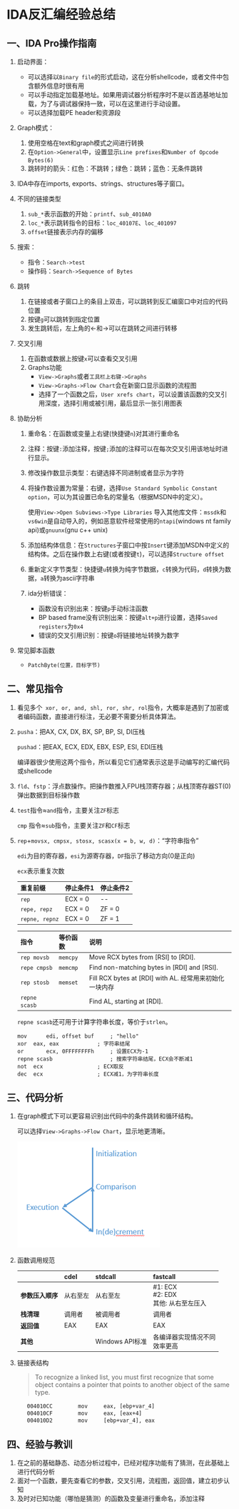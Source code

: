 # IDA反汇编经验总结

## 一、IDA Pro操作指南

1. 启动界面：

   - 可以选择以`Binary file`的形式启动，这在分析shellcode，或者文件中包含额外信息时很有用
   - 可以手动指定加载基地址。如果用调试器分析程序时不是以首选基地址加载，为了与调试器保持一致，可以在这里进行手动设置。
   - 可以选择加载PE header和资源段

2. Graph模式：

   1. 使用空格在text和graph模式之间进行转换
   2. 在`Option->General`中，设置显示`Line prefixes`和`Number of Opcode Bytes(6)`
   3. 跳转时的箭头：红色：不跳转；绿色：跳转；蓝色：无条件跳转

3. IDA中存在imports, exports、strings、structures等子窗口。

4. 不同的链接类型

   1. `sub_*`表示函数的开始：`printf`、`sub_4010A0`
   2. `loc_*`表示跳转指令的目标：`loc_40107E`、`loc_401097`
   3. `offset`链接表示内存的偏移

5. 搜索：

   - 指令：`Search->test`
   - 操作码：`Search->Sequence of Bytes`

6. 跳转

   1. 在链接或者子窗口上的条目上双击，可以跳转到反汇编窗口中对应的代码位置
   2. 按键`g`可以跳转到指定位置
   3. 发生跳转后，左上角的←和→可以在跳转之间进行转移

7. 交叉引用

   1. 在函数或数据上按键`x`可以查看交叉引用
   2. Graphs功能
      - `View->Graphs`或者`工具栏上右键->Graphs`
      - `View->Graphs->Flow Chart`会在新窗口显示函数的流程图
      - 选择了一个函数之后，`User xrefs chart`，可以设置该函数的交叉引用深度，选择引用或被引用，最后显示一张引用图表

8. 协助分析

   1. 重命名：在函数或变量上右键(快捷键`n`)对其进行重命名

   2. 注释：按键`:`添加注释，按键`;`添加的注释可以在每次交叉引用该地址时进行显示。

   3. 修改操作数显示类型：右键选择不同进制或者显示为字符

   4. 将操作数设置为常量：右键，选择`Use Standard Symbolic Constant option`，可以为其设置已命名的常量名（根据MSDN中的定义）。

      使用`View->Open Subviews->Type Libraries` 导入其他库文件：`mssdk`和`vs6win`是自动导入的，例如恶意软件经常使用的`ntapi`(windows nt family api)或`gnuunx`(gnu c++ unix)

   5. 添加结构体信息：在`Structures`子窗口中按`Insert`键添加MSDN中定义的结构体。之后在操作数上右键(或者按键`t`)，可以选择`Structure offset`

   6. 重新定义字节类型：快捷键`u`转换为纯字节数据，`c`转换为代码，`d`转换为数据，`a`转换为ascii字符串

   7. ida分析错误：

      - 函数没有识别出来：按键`p`手动标注函数
      - BP based frame没有识别出来：按键`alt+p`进行设置，选择`Saved registers`为`0x4`
      - 错误的交叉引用识别：按键`o`将链接地址转换为数字

9. 常见脚本函数

   - `PatchByte(位置，目标字节)`

## 二、常见指令

1. 看见多个` xor, or, and, shl, ror, shr, rol`指令，大概率是遇到了加密或者编码函数，直接进行标注，无必要不需要分析具体算法。

2. `pusha`：把AX, CX, DX, BX, SP, BP, SI, DI压栈

   `pushad`：把EAX, ECX, EDX, EBX, ESP, ESI, EDI压栈

   编译器很少使用这两个指令，所以看见它们通常表示这是手动编写的汇编代码或shellcode

3. `fld`、`fstp`：浮点数操作。把操作数推入FPU栈顶寄存器；从栈顶寄存器ST(0)弹出数据到目标操作数

4. `test`指令≈`and`指令，主要关注`ZF`标志

   `cmp`  指令≈`sub`指令，主要关注`ZF`和`CF`标志

5. `rep`+`movsx, cmpsx, stosx, scasx(x = b, w, d)`：“字符串指令”

   `edi`为目的寄存器，`esi`为源寄存器，`DF`指示了移动方向(0是正向)

   `ecx`表示重复次数

   | 重复前缀       | 停止条件1 | 停止条件2 |
   | -------------- | --------- | --------- |
   | `rep`          | ECX = 0   | --        |
   | `repe, repz`   | ECX = 0   | ZF = 0    |
   | `repne, repnz` | ECX = 0   | ZF = 1    |

   | 指令          | 等价函数 | 说明                                                    |
   | ------------- | -------- | ------------------------------------------------------- |
   | `rep movsb`   | `memcpy` | Move RCX bytes from [RSI] to [RDI].                     |
   | `repe cmpsb`  | `memcmp` | Find non-matching bytes in [RDI] and [RSI].             |
   | `rep stosb`   | `memset` | Fill RCX bytes at [RDI] with AL. 经常用来初始化一块内存 |
   | `repne scasb` |          | Find AL, starting at [RDI].                             |

   `repne scasb`还可用于计算字符串长度，等价于`strlen`。

   ```assembly
   mov		edi, offset buf		; "hello"
   xor 	eax, eax			; 字符串结尾
   or		ecx, 0FFFFFFFFh		; 设置ECX为-1
   repne scasb					; 搜索字符串结尾，ECX会不断减1
   not 	ecx					; ECX取反
   dec 	ecx					; ECX减1，为字符串长度
   ```


## 三、代码分析

1. 在graph模式下可以更容易识别出代码中的条件跳转和循环结构。

   可以选择`View->Graphs->Flow Chart`，显示地更清晰。

   ![for-loop](./imgs/for-loop.png)

2. 函数调用规范

   |                  | cdel     | stdcall         | fastcall                                     |
   | ---------------- | -------- | --------------- | -------------------------------------------- |
   | **参数压入顺序** | 从右至左 | 从右至左        | #1: ECX<br />#2: EDX<br />其他: 从右至左压入 |
   | **栈清理**       | 调用者   | 被调用者        | 调用者                                       |
   | **返回值**       | EAX      | EAX             | EAX                                          |
   | **其他**         |          | Windows API标准 | 各编译器实现情况不同<br />效率更高           |

3. 链接表结构

      > To recognize a linked list, you must first recognize that some object contains a pointer that points to another object of the same type. 

   ```assembly
      004010CC        mov     eax, [ebp+var_4]
      004010CF        mov     eax, [eax+4]
      004010D2        mov     [ebp+var_4], eax
   ```

## 四、经验与教训

1. 在之前的基础静态、动态分析过程中，已经对程序功能有了猜测，在此基础上进行代码分析
2. 面对一个函数，要先查看它的参数，交叉引用，流程图，返回值，建立初步认知
3. 及时对已知功能（哪怕是猜测）的函数及变量进行重命名，添加注释